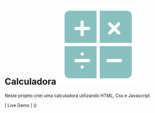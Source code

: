 # Calculadora <img src="calcular.png" wight="20px"/>

Neste projeto criei uma calculadora utilizando HTML, Css e Javascript

[ Live Demo ] ()
